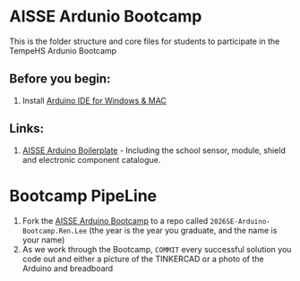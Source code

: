 # AISSE Ardunio Bootcamp
This is the folder structure and core files for students to participate in the TempeHS Ardunio Bootcamp

## Before you begin:
  1. Install [Arduino IDE for Windows & MAC](https://support.arduino.cc/hc/en-us/articles/360019833020-Download-and-install-Arduino-IDE)

## Links:
1. [AISSE Arduino Boilerplate](https://github.com/AIS-SE/AISSE_Arduino_Boilerplate) - Including the school sensor, module, shield and electronic component catalogue.

# Bootcamp PipeLine
1. Fork the [AISSE Arduino Bootcamp](https://github.com/AIS-SE/AISSE_Ardunio_Bootcamp) to a repo called `2026SE-Arduino-Bootcamp.Ren.Lee` (the year is the year you graduate, and the name is your name)
2. As we work through the Bootcamp, `COMMIT` every successful solution you code out and either a picture of the TINKERCAD or a photo of the Arduino and breadboard
